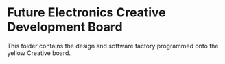 # Future Electronics Creative Development Board
This folder contains the design and software factory programmed onto the yellow Creative board.


